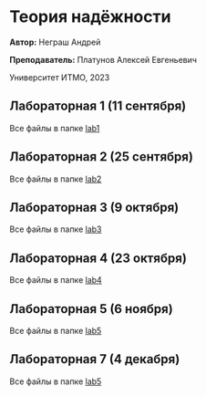 # Теория надёжности
**Автор:** Неграш Андрей

**Преподаватель:** Платунов Алексей Евгеньевич

Университет ИТМО, 2023

## Лабораторная 1 (11 сентября)

Все файлы в папке [lab1](https://github.com/ANegrash/ITMO-all/tree/master/7%20Reliability%20theory/lab1)

## Лабораторная 2 (25 сентября)

Все файлы в папке [lab2](https://github.com/ANegrash/ITMO-all/tree/master/7%20Reliability%20theory/lab2)

## Лабораторная 3 (9 октября)

Все файлы в папке [lab3](https://github.com/ANegrash/ITMO-all/tree/master/7%20Reliability%20theory/lab3)

## Лабораторная 4 (23 октября)

Все файлы в папке [lab4](https://github.com/ANegrash/ITMO-all/tree/master/7%20Reliability%20theory/lab4)

## Лабораторная 5 (6 ноября)

Все файлы в папке [lab5](https://github.com/ANegrash/ITMO-all/tree/master/7%20Reliability%20theory/lab5)

## Лабораторная 7 (4 декабря)

Все файлы в папке [lab5](https://github.com/ANegrash/ITMO-all/tree/master/7%20Reliability%20theory/lab7)